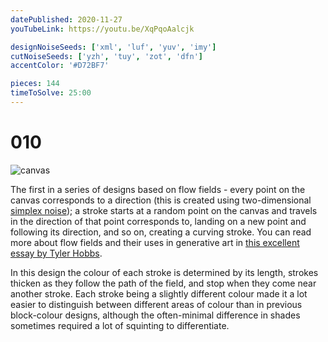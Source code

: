 ```yaml
---
datePublished: 2020-11-27
youTubeLink: https://youtu.be/XqPqoAalcjk

designNoiseSeeds: ['xml', 'luf', 'yuv', 'imy']
cutNoiseSeeds: ['yzh', 'tuy', 'zot', 'dfn']
accentColor: '#D72BF7'

pieces: 144
timeToSolve: 25:00
---
```


# 010

![canvas](https://res.cloudinary.com/abstract-puzzles/image/upload/w_2000/010_xml-luf-yuv-imy_yzh-tuy-zot-dfn?raw=true)

The first in a series of designs based on flow fields - every point on the canvas corresponds to a direction (this is created using two-dimensional [simplex noise](https://en.wikipedia.org/wiki/Simplex_noise)); a stroke starts at a random point on the canvas and travels in the direction of that point corresponds to, landing on a new point and following its direction, and so on, creating a curving stroke. You can read more about flow fields and their uses in generative art in [this excellent essay by Tyler Hobbs](https://tylerxhobbs.com/essays/2020/flow-fields).

In this design the colour of each stroke is determined by its length, strokes thicken as they follow the path of the field, and stop when they come near another stroke. Each stroke being a slightly different colour made it a lot easier to distinguish between different areas of colour than in previous block-colour designs, although the often-minimal difference in shades sometimes required a lot of squinting to differentiate.
